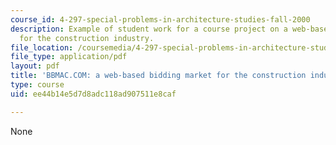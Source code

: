```yaml
---
course_id: 4-297-special-problems-in-architecture-studies-fall-2000
description: Example of student work for a course project on a web-based bidding market
  for the construction industry.
file_location: /coursemedia/4-297-special-problems-in-architecture-studies-fall-2000/ee44b14e5d7d8adc118ad907511e8caf_AnthonyGuaraldoJasonHart.pdf
file_type: application/pdf
layout: pdf
title: 'BBMAC.COM: a web-based bidding market for the construction industry'
type: course
uid: ee44b14e5d7d8adc118ad907511e8caf

---
```

None